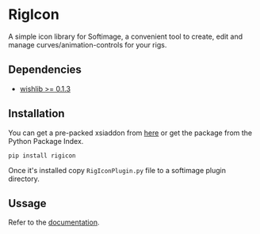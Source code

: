 RigIcon
=======
A simple icon library for Softimage, a convenient tool to create, edit and manage curves/animation-controls for your rigs.

Dependencies
------------
- [wishlib >= 0.1.3](http://github.com/wishdev-project/wishlib)

Installation
------------
You can get a pre-packed xsiaddon from [here](#) or get the package from the Python Package Index.

    pip install rigicon

Once it's installed copy `RigIconPlugin.py` file to a softimage plugin directory.

Ussage
------
Refer to the [documentation](https://github.com/csaez/rigicon/wiki).